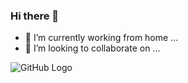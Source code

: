 ### Hi there 👋
- 🌱 I’m currently working from home ...
- 👯 I’m looking to collaborate on ...

![GitHub Logo](https://storage.googleapis.com/gweb-uniblog-publish-prod/original_images/Dino_non-birthday_version.gif)
